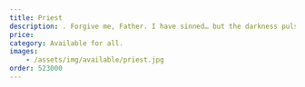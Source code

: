 ```yaml
---
title: Priest
description: . Forgive me, Father. I have sinned… but the darkness pulses through me, more alive than any prayer ever could.
price: 
category: Available for all.
images: 
    - /assets/img/available/priest.jpg
order: 523000
---
```

